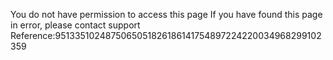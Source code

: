 You do not have permission to access this page If you have found this page in error, please contact support Reference:9513351024875065051826186141754897224220034968299102359